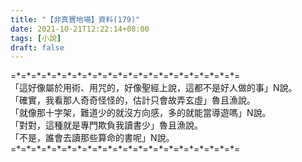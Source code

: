 ```yaml
---
title: "【非真實地場】資料(179)"
date: 2021-10-21T12:22:14+08:00
tags: [小說]
draft: false
---
```


=\*=\*=\*=\*=\*=\*=\*=\*=\*=\*=\*=\*=\*=\*=\*=\*=\*=\*=\*=\*=\*=\*=  
「這好像屬於用術、用咒的，好像聖經上說，這都不是好人做的事」N說。  
「確實，我看那人奇奇怪怪的，估計只會故弄玄虛」魯且漁說。   
「就像那十字架，難道少的就沒方向感，多的就能當導遊嗎」N說。  
「對對，這種就是專門欺負我讀書少」魯且漁說。   
「不是，誰會去讀那些算命的書呢」N說。  
=\*=\*=\*=\*=\*=\*=\*=\*=\*=\*=\*=\*=\*=\*=\*=\*=\*=\*=\*=\*=\*=\*=  
